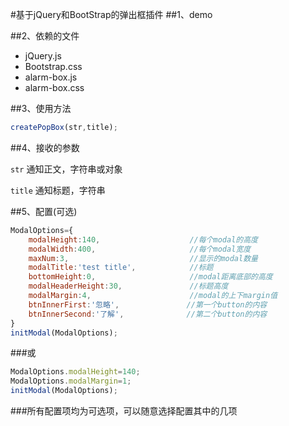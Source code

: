 #基于jQuery和BootStrap的弹出框插件
##1、demo

##2、依赖的文件
- jQuery.js
- Bootstrap.css
- alarm-box.js
- alarm-box.css

##3、使用方法
```js
createPopBox(str,title);
```
##4、接收的参数

`str` 通知正文，字符串或对象

`title` 通知标题，字符串

##5、配置(可选)
```js
ModalOptions={
    modalHeight:140,                    //每个modal的高度
    modalWidth:400,                     //每个modal宽度
    maxNum:3,                           //显示的modal数量
    modalTitle:'test title',            //标题
    bottomHeight:0,                     //modal距离底部的高度
    modalHeaderHeight:30,               //标题高度
    modalMargin:4,                      //modal的上下margin值
    btnInnerFirst:'忽略',               //第一个button的内容
    btnInnerSecond:'了解',              //第二个button的内容
}
initModal(ModalOptions);
```
###或
```js
ModalOptions.modalHeight=140;
ModalOptions.modalMargin=1;
initModal(ModalOptions);
```
###所有配置项均为可选项，可以随意选择配置其中的几项